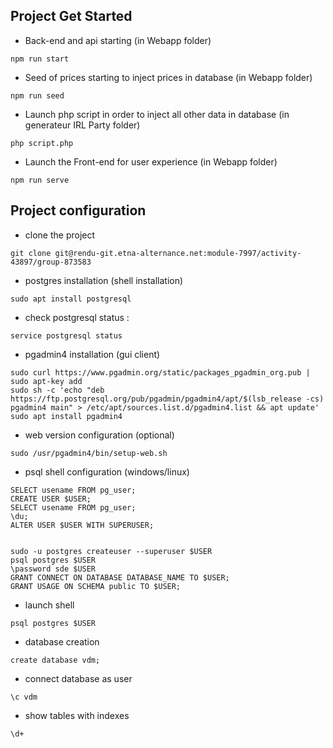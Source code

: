 ## Project Get Started

- Back-end and api starting (in Webapp folder)
``` 
npm run start
```
- Seed of prices starting to inject prices in database (in Webapp folder)
```
npm run seed
```
- Launch php script in order to inject all other data in database (in generateur IRL Party folder)
```
php script.php
```
- Launch the Front-end for user experience (in Webapp folder)
```
npm run serve
```

## Project configuration

- clone the project

```
git clone git@rendu-git.etna-alternance.net:module-7997/activity-43897/group-873583
```

- postgres installation (shell installation)

```
sudo apt install postgresql
```

- check postgresql status :
```
service postgresql status
```


- pgadmin4 installation (gui client)

```
sudo curl https://www.pgadmin.org/static/packages_pgadmin_org.pub | sudo apt-key add
sudo sh -c 'echo "deb https://ftp.postgresql.org/pub/pgadmin/pgadmin4/apt/$(lsb_release -cs) pgadmin4 main" > /etc/apt/sources.list.d/pgadmin4.list && apt update'
sudo apt install pgadmin4
```

- web version configuration (optional)

```
sudo /usr/pgadmin4/bin/setup-web.sh
```

- psql shell configuration (windows/linux)

```
SELECT usename FROM pg_user;
CREATE USER $USER;
SELECT usename FROM pg_user;
\du;
ALTER USER $USER WITH SUPERUSER;


sudo -u postgres createuser --superuser $USER
psql postgres $USER
\password sde $USER
GRANT CONNECT ON DATABASE DATABASE_NAME TO $USER;
GRANT USAGE ON SCHEMA public TO $USER;
```

- launch shell

```
psql postgres $USER
```

- database creation

```
create database vdm;
```

- connect database as user

```
\c vdm
```

- show tables with indexes

```
\d+
```
